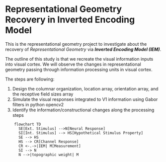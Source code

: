 # Representational Geometry Recovery in Inverted Encoding Model

This is the representational geometry project to investigate about the recovery of *Representational Geometry* via ***Inverted Encoding Model (IEM)***.

The outline of this study is that we recreate the visual information inputs into visual cortex.
We will observe the changes in representational geometry passing through information processing units in visual cortex.

The steps are following:

1. Design the columnar organization, location array, orientation array, and the receptive field sizes array
2. Simulate the visual responses integrated to V1 information using Gabor filters in python opencv2
3. Identify the information/constructional changes along the processing steps

```mermaid
    flowchart TD
      SE[Ext. Stimulus] -->N[Neural Response]
      SI[Int. Stimulus] --> HS[Hypothetical Stimulus Property]
      SE --> HS
      HS --> CR[Channel Response]
      CR <-.->|IEM| M[Measurement]
      SI --> N
      N -->|topographic weight| M
```


